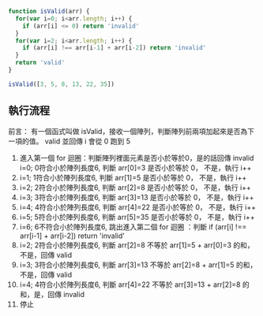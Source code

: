 ``` js
function isValid(arr) {
  for(var i=0; i<arr.length; i++) {
    if (arr[i] <= 0) return 'invalid'
  }
  for(var i=2; i<arr.length; i++) {
    if (arr[i] !== arr[i-1] + arr[i-2]) return 'invalid'
  }
  return 'valid'
}

isValid([3, 5, 8, 13, 22, 35])
```

## 執行流程
前言：
有一個函式叫做 isValid，接收一個陣列，判斷陣列前兩項加起來是否為下一項的值。 valid 並回傳
i 會從 0 跑到 5 

1. 進入第一個 for 迴圈：判斷陣列裡面元素是否小於等於0，是的話回傳 invalid
   i=0; 0符合小於陣列長度6, 判斷 arr[0]=3 是否小於等於 0， 不是，執行 i++
2. i=1; 1符合小於陣列長度6, 判斷 arr[1]=5 是否小於等於 0， 不是，執行 i++
3. i=2; 2符合小於陣列長度6, 判斷 arr[2]=8 是否小於等於 0， 不是，執行 i++
4. i=3; 3符合小於陣列長度6, 判斷 arr[3]=13 是否小於等於 0， 不是，執行 i++
5. i=4; 4符合小於陣列長度6, 判斷 arr[4]=22 是否小於等於 0， 不是，執行 i++
6. i=5; 5符合小於陣列長度6, 判斷 arr[5]=35 是否小於等於 0， 不是，執行 i++
7. i=6; 6不符合小於陣列長度6, 跳出進入第二個 for 迴圈 ：判斷 if (arr[i] !== arr[i-1] + arr[i-2]) return 'invalid'
8. i=2; 2符合小於陣列長度6, 判斷 arr[2]=8 不等於 arr[1]=5 + arr[0]=3 的和，不是，回傳 valid
9. i=3; 3符合小於陣列長度6, 判斷 arr[3]=13 不等於 arr[2]=8 + arr[1]=5 的和，不是，回傳 valid
10. i=4; 4符合小於陣列長度6, 判斷 arr[4]=22 不等於 arr[3]=13 + arr[2]=8 的和，是，回傳 invalid
11. 停止


